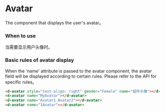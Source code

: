 # Avatar

The component that displays the user's avatar。

### When to use

当需要显示用户头像时。

### Basic rules of avatar display

When the 'name' attribute is passed to the avatar component, the avatar field will be displayed according to certain rules. Please refer to the API for specific rules。

<d-avatar style="text-align: right" gender="Female" name="组件头像"></d-avatar>
<d-avatar name="MyAvatar"></d-avatar>
<d-avatar name="Avatar1 Avatar2"></d-avatar>
<d-avatar name="1Avatar"></d-avatar>

```html
<d-avatar style="text-align: right" gender="Female" name="组件头像"></d-avatar>
<d-avatar name="MyAvatar"></d-avatar>
<d-avatar name="Avatar1 Avatar2"></d-avatar>
<d-avatar name="1Avatar"></d-avatar>
```